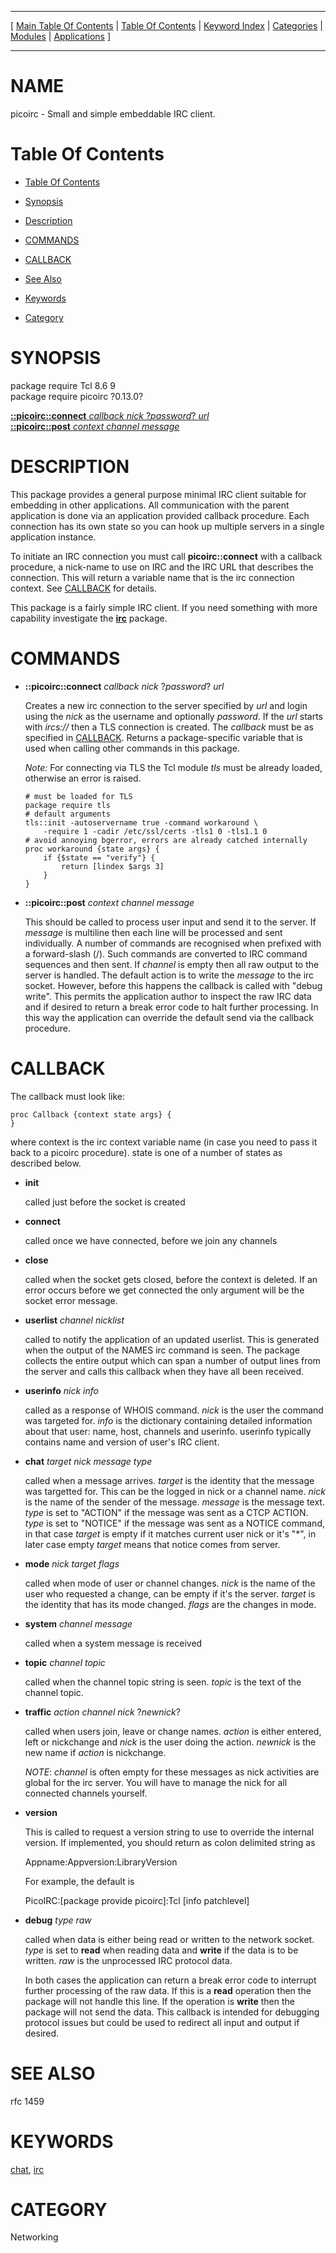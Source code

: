 
[//000000001]: # (picoirc \- Simple embeddable IRC interface)
[//000000002]: # (Generated from file 'picoirc\.man' by tcllib/doctools with format 'markdown')
[//000000003]: # (picoirc\(n\) 0\.13\.0 tcllib "Simple embeddable IRC interface")

<hr> [ <a href="../../../../toc.md">Main Table Of Contents</a> &#124; <a
href="../../../toc.md">Table Of Contents</a> &#124; <a
href="../../../../index.md">Keyword Index</a> &#124; <a
href="../../../../toc0.md">Categories</a> &#124; <a
href="../../../../toc1.md">Modules</a> &#124; <a
href="../../../../toc2.md">Applications</a> ] <hr>

# NAME

picoirc \- Small and simple embeddable IRC client\.

# <a name='toc'></a>Table Of Contents

  - [Table Of Contents](#toc)

  - [Synopsis](#synopsis)

  - [Description](#section1)

  - [COMMANDS](#section2)

  - [CALLBACK](#section3)

  - [See Also](#seealso)

  - [Keywords](#keywords)

  - [Category](#category)

# <a name='synopsis'></a>SYNOPSIS

package require Tcl 8\.6 9  
package require picoirc ?0\.13\.0?  

[__::picoirc::connect__ *callback* *nick* ?*password*? *url*](#1)  
[__::picoirc::post__ *context* *channel* *message*](#2)  

# <a name='description'></a>DESCRIPTION

This package provides a general purpose minimal IRC client suitable for
embedding in other applications\. All communication with the parent application
is done via an application provided callback procedure\. Each connection has its
own state so you can hook up multiple servers in a single application instance\.

To initiate an IRC connection you must call __picoirc::connect__ with a
callback procedure, a nick\-name to use on IRC and the IRC URL that describes the
connection\. This will return a variable name that is the irc connection context\.
See [CALLBACK](#section3) for details\.

This package is a fairly simple IRC client\. If you need something with more
capability investigate the __[irc](irc\.md)__ package\.

# <a name='section2'></a>COMMANDS

  - <a name='1'></a>__::picoirc::connect__ *callback* *nick* ?*password*? *url*

    Creates a new irc connection to the server specified by *url* and login
    using the *nick* as the username and optionally *password*\. If the
    *url* starts with *ircs://* then a TLS connection is created\. The
    *callback* must be as specified in [CALLBACK](#section3)\. Returns a
    package\-specific variable that is used when calling other commands in this
    package\.

    *Note:* For connecting via TLS the Tcl module *tls* must be already
    loaded, otherwise an error is raised\.

        # must be loaded for TLS
        package require tls
        # default arguments
        tls::init -autoservername true -command workaround \
            -require 1 -cadir /etc/ssl/certs -tls1 0 -tls1.1 0
        # avoid annoying bgerror, errors are already catched internally
        proc workaround {state args} {
            if {$state == "verify"} {
                return [lindex $args 3]
            }
        }

  - <a name='2'></a>__::picoirc::post__ *context* *channel* *message*

    This should be called to process user input and send it to the server\. If
    *message* is multiline then each line will be processed and sent
    individually\. A number of commands are recognised when prefixed with a
    forward\-slash \(/\)\. Such commands are converted to IRC command sequences and
    then sent\. If *channel* is empty then all raw output to the server is
    handled\. The default action is to write the *message* to the irc socket\.
    However, before this happens the callback is called with "debug write"\. This
    permits the application author to inspect the raw IRC data and if desired to
    return a break error code to halt further processing\. In this way the
    application can override the default send via the callback procedure\.

# <a name='section3'></a>CALLBACK

The callback must look like:

    proc Callback {context state args} {
    }

where context is the irc context variable name \(in case you need to pass it back
to a picoirc procedure\)\. state is one of a number of states as described below\.

  - __init__

    called just before the socket is created

  - __connect__

    called once we have connected, before we join any channels

  - __close__

    called when the socket gets closed, before the context is deleted\. If an
    error occurs before we get connected the only argument will be the socket
    error message\.

  - __userlist__ *channel* *nicklist*

    called to notify the application of an updated userlist\. This is generated
    when the output of the NAMES irc command is seen\. The package collects the
    entire output which can span a number of output lines from the server and
    calls this callback when they have all been received\.

  - __userinfo__ *nick* *info*

    called as a response of WHOIS command\. *nick* is the user the command was
    targeted for\. *info* is the dictionary containing detailed information
    about that user: name, host, channels and userinfo\. userinfo typically
    contains name and version of user's IRC client\.

  - __chat__ *target* *nick* *message* *type*

    called when a message arrives\. *target* is the identity that the message
    was targetted for\. This can be the logged in nick or a channel name\.
    *nick* is the name of the sender of the message\. *message* is the
    message text\. *type* is set to "ACTION" if the message was sent as a CTCP
    ACTION\. *type* is set to "NOTICE" if the message was sent as a NOTICE
    command, in that case *target* is empty if it matches current user nick or
    it's "\*", in later case empty *target* means that notice comes from
    server\.

  - __mode__ *nick* *target* *flags*

    called when mode of user or channel changes\. *nick* is the name of the
    user who requested a change, can be empty if it's the server\. *target* is
    the identity that has its mode changed\. *flags* are the changes in mode\.

  - __system__ *channel* *message*

    called when a system message is received

  - __topic__ *channel* *topic*

    called when the channel topic string is seen\. *topic* is the text of the
    channel topic\.

  - __traffic__ *action* *channel* *nick* ?*newnick*?

    called when users join, leave or change names\. *action* is either entered,
    left or nickchange and *nick* is the user doing the action\. *newnick* is
    the new name if *action* is nickchange\.

    *NOTE*: *channel* is often empty for these messages as nick activities
    are global for the irc server\. You will have to manage the nick for all
    connected channels yourself\.

  - __version__

    This is called to request a version string to use to override the internal
    version\. If implemented, you should return as colon delimited string as

    Appname:Appversion:LibraryVersion

    For example, the default is

    PicoIRC:\[package provide picoirc\]:Tcl \[info patchlevel\]

  - __debug__ *type* *raw*

    called when data is either being read or written to the network socket\.
    *type* is set to __read__ when reading data and __write__ if the
    data is to be written\. *raw* is the unprocessed IRC protocol data\.

    In both cases the application can return a break error code to interrupt
    further processing of the raw data\. If this is a __read__ operation then
    the package will not handle this line\. If the operation is __write__
    then the package will not send the data\. This callback is intended for
    debugging protocol issues but could be used to redirect all input and output
    if desired\.

# <a name='seealso'></a>SEE ALSO

rfc 1459

# <a name='keywords'></a>KEYWORDS

[chat](\.\./\.\./\.\./\.\./index\.md\#chat), [irc](\.\./\.\./\.\./\.\./index\.md\#irc)

# <a name='category'></a>CATEGORY

Networking
